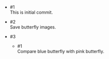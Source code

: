 - #1  
This is initial commit.

- #2  
Save butterfly images.

- #3
  - #1  
  Compare blue butterfly with pink butterfly.